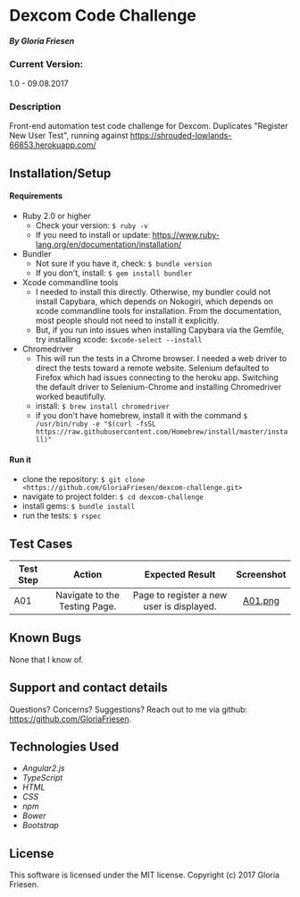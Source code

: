 # Dexcom Code Challenge

#### _By Gloria Friesen_

### Current Version:
1.0 - 09.08.2017

### Description
Front-end automation test code challenge for Dexcom. Duplicates "Register New User Test", running against  <https://shrouded-lowlands-66853.herokuapp.com/>

## Installation/Setup

#### Requirements
  * Ruby 2.0 or higher
    * Check your version: `$ ruby -v`
    * If you need to install or update: <https://www.ruby-lang.org/en/documentation/installation/>
  * Bundler
    * Not sure if you have it, check: `$ bundle version`
    * If you don't, install: `$ gem install bundler`
  * Xcode commandline tools
    * I needed to install this directly. Otherwise, my bundler could not install Capybara, which depends on Nokogiri, which depends on xcode commandline tools for installation. From the documentation, most people should not need to install it explicitly.
    * But, if you run into issues when installing Capybara via the Gemfile, try installing xcode: `$xcode-select --install`
  * Chromedriver
    * This will run the tests in a Chrome browser. I needed a web driver to direct the tests toward a remote website. Selenium defaulted to Firefox which had issues connecting to the heroku app. Switching the default driver to Selenium-Chrome and installing Chromedriver worked beautifully.
    * install: `$ brew install chromedriver`
    * if you don't have homebrew, install it with the command `$ /usr/bin/ruby -e "$(curl -fsSL https://raw.githubusercontent.com/Homebrew/install/master/install)"`

#### Run it
  * clone the repository: `$ git clone <https://github.com/GloriaFriesen/dexcom-challenge.git>`
  * navigate to project folder: `$ cd dexcom-challenge`
  * install gems: `$ bundle install`
  * run the tests: `$ rspec`

## Test Cases

| Test Step | Action | Expected Result | Screenshot |
| ---------------------- | :------------------: | :----------------:| :---------------: |
| A01 | Navigate to the Testing Page. | Page to register a new user is displayed. | [A01.png](screenshots/A01.png) |

## Known Bugs
None that I know of.

## Support and contact details
Questions? Concerns? Suggestions? Reach out to me via github: <https://github.com/GloriaFriesen>.

## Technologies Used
* _Angular2.js_
* _TypeScript_
* _HTML_
* _CSS_
* _npm_
* _Bower_
* _Bootstrap_

## License
This software is licensed under the MIT license.
Copyright (c) 2017 Gloria Friesen.
